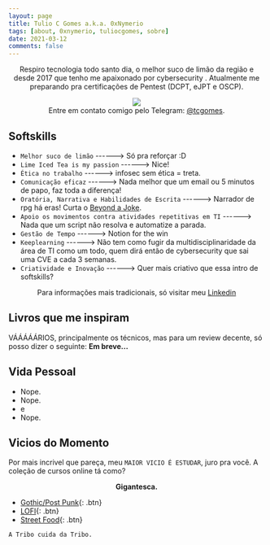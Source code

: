 ```yaml
---
layout: page
title: Tulio C Gomes a.k.a. 0xNymerio
tags: [about, 0xnymerio, tuliocgomes, sobre]
date: 2021-03-12
comments: false
---
```


<center>Respiro tecnologia todo santo dia, o melhor suco de limão da região e desde 2017 que tenho me apaixonado por cybersecurity . Atualmente me preparando pra certificações de Pentest (DCPT, eJPT e OSCP).

<figure>
	<a href="https://0xnymerio.github.io/about/001-profile_bits.png"><img src="https://0xnymerio.github.io/about/001-profile_bits.png"></a>
	<figcaption>Entre em contato comigo pelo Telegram: <a href="https://t.me/tcgomes" title="Eu mesmo, nice!">@tcgomes</a>.</figcaption>
</figure></center>

## Softskills
* `Melhor suco de limão`  ------> Só pra reforçar :D
* `Lime Iced Tea is my passion` ------> Nice!
* `Ética no trabalho` ------> infosec sem ética = treta.
* `Comunicação eficaz` ------> Nada melhor que um email ou 5 minutos de papo, faz toda a diferença!
* `Oratória, Narrativa e Habilidades de Escrita` ------> Narrador de rpg há eras! Curta o [Beyond a Joke](https://www.youtube.com/playlist?list=PLVeCTVPQ8q7_WFMF6vM_sS6fUrj8HmrHW).
* `Apoio os movimentos contra atividades repetitivas em TI` ------> Nada que um script não resolva e automatize a parada.
* `Gestão de Tempo` ------> Notion for the win
*  `Keeplearning` ------> Não tem como fugir da multidisciplinaridade da área de TI como um todo, quem dirá então de cybersecurity que sai uma CVE a cada 3 semanas.
* `Criatividade e Inovação` ------> Quer mais criativo que essa intro de softskills?

<center> Para informações mais tradicionais, só visitar meu <a href="https://www.linkedin.com/in/tuliocgomes/">Linkedin</a>
</center>


## Livros que me inspiram
VÁÁÁÁÁRIOS, principalmente os técnicos, mas para um review decente, só posso dizer o seguinte: <b>Em breve...</b>

## Vida Pessoal
* Nope.
* Nope.
* e
* Nope.

## Vicios do Momento

Por mais incrivel que pareça, meu `MAIOR VICIO É ESTUDAR`, juro pra você. A coleção de cursos online tá como? <br><center><b>Gigantesca.</b></center>

* [Gothic/Post Punk](https://www.youtube.com/watch?v=OKRJfIPiJGY&list=PLEXox2R2RxZLHmf9EToq6KC_linn0UvVZ){: .btn}
* [LOFI](https://www.youtube.com/watch?v=hHW1oY26kxQ){: .btn}
* [Street Food](https://www.youtube.com/watch?v=65rxBoi74C8&list=PLX-TA2Xezeas0dLukRe1I-Flul1JE96oa){: .btn}

 `A Tribo cuida da Tribo.`
